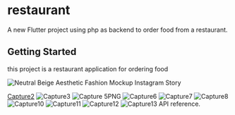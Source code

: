 # restaurant

A new Flutter project using php as backend to order food from a restaurant.

## Getting Started
this project is a restaurant application for ordering food 

![Neutral Beige Aesthetic Fashion Mockup Instagram Story](https://github.com/ahmedelmorsy1/restaurant/assets/38796224/d2778e3b-37dc-47f6-b2fb-5d10c4902da2)

[Capture2](https://user-images.githubusercontent.com/38796224/196432112-4dfef5dd-4e17-405b-96a0-782f9293be21.PNG)
![Capture3](https://user-images.githubusercontent.com/38796224/196432115-29f27804-b4ce-4e95-a48a-6d39d27f5722.PNG)
![Capture 5PNG](https://user-images.githubusercontent.com/38796224/196432116-08e3d6ec-7aa7-457a-b4f6-fb079561cd52.PNG)
![Capture6](https://user-images.githubusercontent.com/38796224/196432119-bc588084-3a42-4144-aa33-408e672ec4f6.PNG)
![Capture7](https://user-images.githubusercontent.com/38796224/196432141-5bb2d0f9-ace9-4eef-9b7f-392d0ba30d81.PNG)
![Capture8](https://user-images.githubusercontent.com/38796224/196432152-e2ba9f26-0586-4152-8d21-926f22949d38.PNG)
![Capture10](https://user-images.githubusercontent.com/38796224/196432157-103068ad-ab7d-46e8-9d68-015d744d0fa1.PNG)
![Capture11](https://user-images.githubusercontent.com/38796224/196432178-2a908d58-5ce8-4e53-b514-999e457f6404.PNG)
![Capture12](https://user-images.githubusercontent.com/38796224/196432183-1eed147b-b2a9-4a04-83bb-725d952ffa81.PNG)
![Capture13](https://user-images.githubusercontent.com/38796224/196432186-e0aaca6e-e7fe-4f32-948f-e5a435f549b7.PNG)
API reference.

